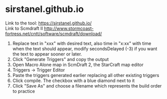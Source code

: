 # sirstanel.github.io
Link to the tool: https://sirstanel.github.io/
<br>
Link to Scmdraft II http://www.stormcoast-fortress.net/cntt/software/scmdraft/download/

1) Replace text in "xxx" with desired text, also time in "x:xx" with time when the text should appear, modify secondsDelayed (-3) if you want the text to appear sooner or later.
2) Click "Generate Triggers" and copy the output
3) Open Macro Alone map in ScmDraft 2, the StarCraft map editor
4) Triggers -> Trigger Editor
5) Paste the triggers generated earlier replacing all other existing triggers
6) Click compile. The checkbox with a blue diamond next to it
7) Click "Save As" and choose a filename which represents the build order to practice
